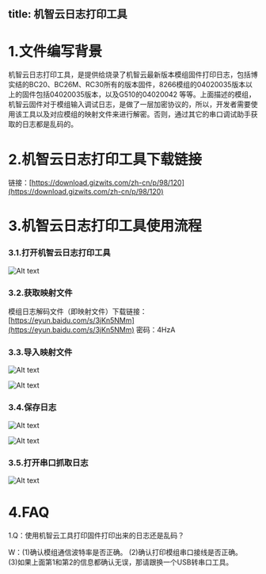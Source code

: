 title: 机智云日志打印工具
---

# 1.文件编写背景

 机智云日志打印工具，是提供给烧录了机智云最新版本模组固件打印日志，包括博实结的BC20、BC26M、RC30所有的版本固件，8266模组的04020035版本以上的固件包括04020035版本，以及G510的04020042 等等。上面描述的模组，机智云固件对于模组输入调试日志，是做了一层加密协议的，所以，开发者需要使用该工具以及对应模组的映射文件来进行解密。否则，通过其它的串口调试助手获取的日志都是乱码的。
# 2.机智云日志打印工具下载链接

链接：[https://download.gizwits.com/zh-cn/p/98/120](https://download.gizwits.com/zh-cn/p/98/120)

# 3.机智云日志打印工具使用流程
### 3.1.打开机智云日志打印工具

![Alt text](/assets/zh-cn/deviceDev/Gagent_Log_png/png1.png)

### 3.2.获取映射文件
模组日志解码文件（即映射文件）下载链接：[https://eyun.baidu.com/s/3jKn5NMm](https://eyun.baidu.com/s/3jKn5NMm) 密码：4HzA

### 3.3.导入映射文件

![Alt text](/assets/zh-cn/deviceDev/Gagent_Log_png/png2.png)

![Alt text](/assets/zh-cn/deviceDev/Gagent_Log_png/png3.png)

### 3.4.保存日志

![Alt text](/assets/zh-cn/deviceDev/Gagent_Log_png/png4.png)

![Alt text](/assets/zh-cn/deviceDev/Gagent_Log_png/png5.png)

### 3.5.打开串口抓取日志

![Alt text](/assets/zh-cn/deviceDev/Gagent_Log_png/png6.png)

# 4.FAQ

1.Q：使用机智云工具打印固件打印出来的日志还是乱码？

  W：(1)确认模组通信波特率是否正确。
  (2)确认打印模组串口接线是否正确。  
  (3)如果上面第1和第2的信息都确认无误，那请跟换一个USB转串口工具。
